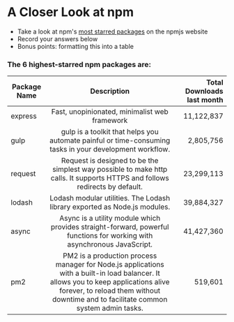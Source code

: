 # A Closer Look at npm
- Take a look at npm's [most starred packages](https://www.npmjs.com/browse/star) on the npmjs website
- Record your answers below
- Bonus points: formatting this into a table

### The 6 highest-starred npm packages are:

| Package Name | Description | Total Downloads last month|
| ------------- |:-------------:| -----:|
| express | Fast, unopinionated, minimalist web framework | 11,122,837 |
| gulp | gulp is a toolkit that helps you automate painful or time-consuming tasks in your development workflow. | 2,805,756 |
| request | Request is designed to be the simplest way possible to make http calls. It supports HTTPS and follows redirects by default. | 23,299,113 |
| lodash | Lodash modular utilities. The Lodash library exported as Node.js modules. | 39,884,327 |
| async | Async is a utility module which provides straight-forward, powerful functions for working with asynchronous JavaScript. | 41,427,360 |
| pm2 | PM2 is a production process manager for Node.js applications with a built-in load balancer. It allows you to keep applications alive forever, to reload them without downtime and to facilitate common system admin tasks. | 519,601 |

